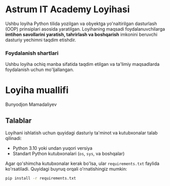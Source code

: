 # Astrum IT Academy Loyihasi

Ushbu loyiha Python tilida yozilgan va obyektga yo'naltirilgan dasturlash (OOP) prinsiplari asosida yaratilgan. 
Loyihaning maqsadi foydalanuvchilarga **imtihon savollarini yaratish, tahrirlash va boshqarish** 
imkonini beruvchi dasturiy yechimni taqdim etishdir.

### Foydalanish shartlari
Ushbu loyiha ochiq manba sifatida taqdim etilgan va 
ta'limiy maqsadlarda foydalanish uchun mo'ljallangan.


# Loyiha muallifi
Bunyodjon Mamadaliyev



## Talablar

Loyihani ishlatish uchun quyidagi dasturiy ta'minot va kutubxonalar talab qilinadi:

- Python 3.10 yoki undan yuqori versiya
- Standart Python kutubxonalari (`os`, `sys`, va boshqalar)

Agar qo'shimcha kutubxonalar kerak bo'lsa, ular `requirements.txt` faylida ko'rsatiladi. 
Quyidagi buyruq orqali o'rnatishingiz mumkin:
```bash
pip install -r requirements.txt
    